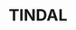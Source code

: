 ---
lastmod: '2025-04-06T06:05:19+00:00'
latitude: -14.53113365
layout: suburb
longitude: 132.3791217
postcode: 0853
state: NT
title: TINDAL
url: /nt/tindal/
---
